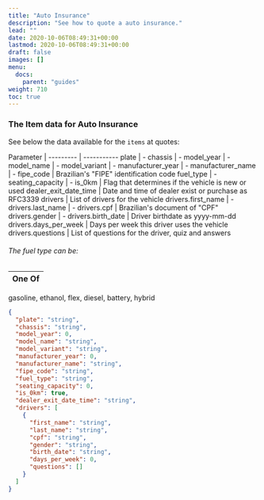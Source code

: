 ```yaml
---
title: "Auto Insurance"
description: "See how to quote a auto insurance."
lead: ""
date: 2020-10-06T08:49:31+00:00
lastmod: 2020-10-06T08:49:31+00:00
draft: false
images: []
menu:
  docs:
    parent: "guides"
weight: 710
toc: true
---
```


### The Item data for Auto Insurance

See below the data available for the `items` at quotes:

Parameter |
--------- | -----------
plate | -
chassis | -
model_year | -
model_name | -
model_variant | -
manufacturer_year | -
manufacturer_name | -
fipe_code | Brazilian's "FIPE" identification code
fuel_type | -
seating_capacity | -
is_0km | Flag that determines if the vehicle is new or used
dealer_exit_date_time | Date and time of dealer exist or purchase as RFC3339
drivers | List of drivers for the vehicle
drivers.first_name | -
drivers.last_name | -
drivers.cpf | Brazilian's document of "CPF"
drivers.gender | -
drivers.birth_date | Driver birthdate as yyyy-mm-dd
drivers.days_per_week | Days per week this driver uses the vehicle
drivers.questions | List of questions for the driver, quiz and answers


###### The fuel type can be:

One Of | 
--------- |
gasoline, ethanol, flex, diesel, battery, hybrid

```json
{
  "plate": "string",
  "chassis": "string",
  "model_year": 0,
  "model_name": "string",
  "model_variant": "string",
  "manufacturer_year": 0,
  "manufacturer_name": "string",
  "fipe_code": "string",
  "fuel_type": "string",
  "seating_capacity": 0,
  "is_0km": true,
  "dealer_exit_date_time": "string",
  "drivers": [
    {
      "first_name": "string",
      "last_name": "string",
      "cpf": "string",
      "gender": "string",
      "birth_date": "string",
      "days_per_week": 0,
      "questions": []
    }
  ]
}
```
